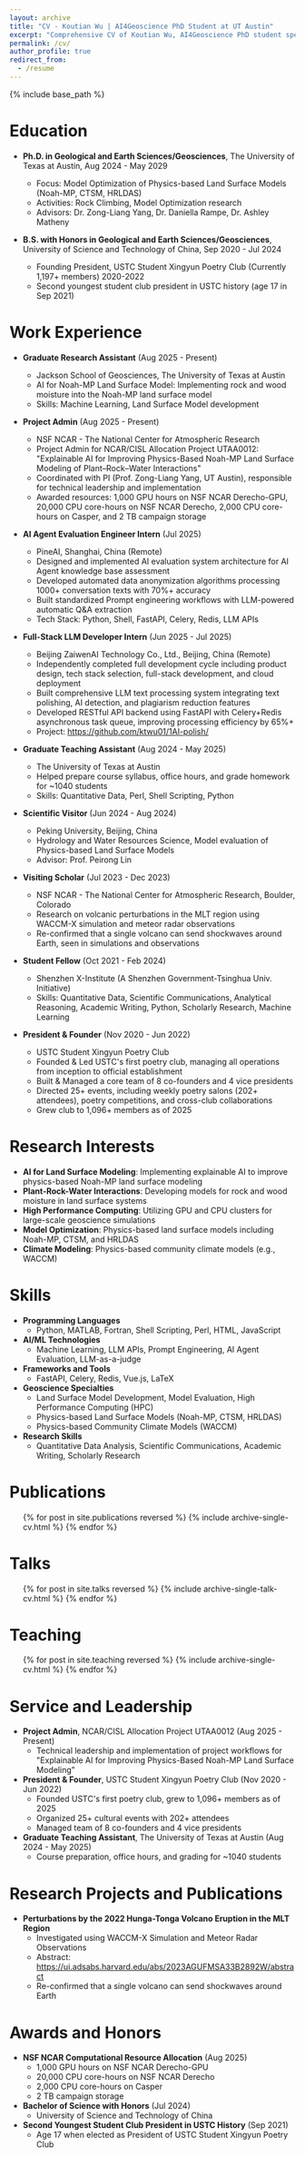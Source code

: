 ```yaml
---
layout: archive
title: "CV - Koutian Wu | AI4Geoscience PhD Student at UT Austin"
excerpt: "Comprehensive CV of Koutian Wu, AI4Geoscience PhD student specializing in explainable AI for land surface modeling, with experience in Python, MATLAB, HPC, and Earth system science research."
permalink: /cv/
author_profile: true
redirect_from:
  - /resume
---
```


{% include base_path %}

Education
======
* **Ph.D. in Geological and Earth Sciences/Geosciences**, The University of Texas at Austin, Aug 2024 - May 2029
  * Focus: Model Optimization of Physics-based Land Surface Models (Noah-MP, CTSM, HRLDAS)
  * Activities: Rock Climbing, Model Optimization research
  * Advisors: Dr. Zong-Liang Yang, Dr. Daniella Rampe, Dr. Ashley Matheny

* **B.S. with Honors in Geological and Earth Sciences/Geosciences**, University of Science and Technology of China, Sep 2020 - Jul 2024
  * Founding President, USTC Student Xingyun Poetry Club (Currently 1,197+ members) 2020-2022
  * Second youngest student club president in USTC history (age 17 in Sep 2021)

Work Experience
======
* **Graduate Research Assistant** (Aug 2025 - Present)
  * Jackson School of Geosciences, The University of Texas at Austin
  * AI for Noah-MP Land Surface Model: Implementing rock and wood moisture into the Noah-MP land surface model
  * Skills: Machine Learning, Land Surface Model development

* **Project Admin** (Aug 2025 - Present)
  * NSF NCAR - The National Center for Atmospheric Research
  * Project Admin for NCAR/CISL Allocation Project UTAA0012: "Explainable AI for Improving Physics-Based Noah-MP Land Surface Modeling of Plant–Rock–Water Interactions"
  * Coordinated with PI (Prof. Zong-Liang Yang, UT Austin), responsible for technical leadership and implementation
  * Awarded resources: 1,000 GPU hours on NSF NCAR Derecho-GPU, 20,000 CPU core-hours on NSF NCAR Derecho, 2,000 CPU core-hours on Casper, and 2 TB campaign storage

* **AI Agent Evaluation Engineer Intern** (Jul 2025)
  * PineAI, Shanghai, China (Remote)
  * Designed and implemented AI evaluation system architecture for AI Agent knowledge base assessment
  * Developed automated data anonymization algorithms processing 1000+ conversation texts with 70%+ accuracy
  * Built standardized Prompt engineering workflows with LLM-powered automatic Q&A extraction
  * Tech Stack: Python, Shell, FastAPI, Celery, Redis, LLM APIs

* **Full-Stack LLM Developer Intern** (Jun 2025 - Jul 2025)
  * Beijing ZaiwenAI Technology Co., Ltd., Beijing, China (Remote)
  * Independently completed full development cycle including product design, tech stack selection, full-stack development, and cloud deployment
  * Built comprehensive LLM text processing system integrating text polishing, AI detection, and plagiarism reduction features
  * Developed RESTful API backend using FastAPI with Celery+Redis asynchronous task queue, improving processing efficiency by 65%+
  * Project: https://github.com/ktwu01/1AI-polish/

* **Graduate Teaching Assistant** (Aug 2024 - May 2025)
  * The University of Texas at Austin
  * Helped prepare course syllabus, office hours, and grade homework for ~1040 students
  * Skills: Quantitative Data, Perl, Shell Scripting, Python

* **Scientific Visitor** (Jun 2024 - Aug 2024)
  * Peking University, Beijing, China
  * Hydrology and Water Resources Science, Model evaluation of Physics-based Land Surface Models
  * Advisor: Prof. Peirong Lin

* **Visiting Scholar** (Jul 2023 - Dec 2023)
  * NSF NCAR - The National Center for Atmospheric Research, Boulder, Colorado
  * Research on volcanic perturbations in the MLT region using WACCM-X simulation and meteor radar observations
  * Re-confirmed that a single volcano can send shockwaves around Earth, seen in simulations and observations

* **Student Fellow** (Oct 2021 - Feb 2024)
  * Shenzhen X-Institute (A Shenzhen Government-Tsinghua Univ. Initiative)
  * Skills: Quantitative Data, Scientific Communications, Analytical Reasoning, Academic Writing, Python, Scholarly Research, Machine Learning

* **President & Founder** (Nov 2020 - Jun 2022)
  * USTC Student Xingyun Poetry Club
  * Founded & Led USTC's first poetry club, managing all operations from inception to official establishment
  * Built & Managed a core team of 8 co-founders and 4 vice presidents
  * Directed 25+ events, including weekly poetry salons (202+ attendees), poetry competitions, and cross-club collaborations
  * Grew club to 1,096+ members as of 2025

Research Interests
======
* **AI for Land Surface Modeling**: Implementing explainable AI to improve physics-based Noah-MP land surface modeling
* **Plant-Rock-Water Interactions**: Developing models for rock and wood moisture in land surface systems
* **High Performance Computing**: Utilizing GPU and CPU clusters for large-scale geoscience simulations
* **Model Optimization**: Physics-based land surface models including Noah-MP, CTSM, and HRLDAS
* **Climate Modeling**: Physics-based community climate models (e.g., WACCM)

Skills
======
* **Programming Languages**
  * Python, MATLAB, Fortran, Shell Scripting, Perl, HTML, JavaScript
* **AI/ML Technologies**
  * Machine Learning, LLM APIs, Prompt Engineering, AI Agent Evaluation, LLM-as-a-judge
* **Frameworks and Tools**
  * FastAPI, Celery, Redis, Vue.js, LaTeX
* **Geoscience Specialties**
  * Land Surface Model Development, Model Evaluation, High Performance Computing (HPC)
  * Physics-based Land Surface Models (Noah-MP, CTSM, HRLDAS)
  * Physics-based Community Climate Models (WACCM)
* **Research Skills**
  * Quantitative Data Analysis, Scientific Communications, Academic Writing, Scholarly Research

Publications
======
  <ul>{% for post in site.publications reversed %}
    {% include archive-single-cv.html %}
  {% endfor %}</ul>
  
Talks
======
  <ul>{% for post in site.talks reversed %}
    {% include archive-single-talk-cv.html  %}
  {% endfor %}</ul>
  
Teaching
======
  <ul>{% for post in site.teaching reversed %}
    {% include archive-single-cv.html %}
  {% endfor %}</ul>
  
Service and Leadership
======
* **Project Admin**, NCAR/CISL Allocation Project UTAA0012 (Aug 2025 - Present)
  * Technical leadership and implementation of project workflows for "Explainable AI for Improving Physics-Based Noah-MP Land Surface Modeling"
* **President & Founder**, USTC Student Xingyun Poetry Club (Nov 2020 - Jun 2022)
  * Founded USTC's first poetry club, grew to 1,096+ members as of 2025
  * Organized 25+ cultural events with 202+ attendees
  * Managed team of 8 co-founders and 4 vice presidents
* **Graduate Teaching Assistant**, The University of Texas at Austin (Aug 2024 - May 2025)
  * Course preparation, office hours, and grading for ~1040 students

Research Projects and Publications
======
* **Perturbations by the 2022 Hunga-Tonga Volcano Eruption in the MLT Region**
  * Investigated using WACCM-X Simulation and Meteor Radar Observations
  * Abstract: https://ui.adsabs.harvard.edu/abs/2023AGUFMSA33B2892W/abstract
  * Re-confirmed that a single volcano can send shockwaves around Earth

Awards and Honors
======
* **NSF NCAR Computational Resource Allocation** (Aug 2025)
  * 1,000 GPU hours on NSF NCAR Derecho-GPU
  * 20,000 CPU core-hours on NSF NCAR Derecho
  * 2,000 CPU core-hours on Casper
  * 2 TB campaign storage
* **Bachelor of Science with Honors** (Jul 2024)
  * University of Science and Technology of China
* **Second Youngest Student Club President in USTC History** (Sep 2021)
  * Age 17 when elected as President of USTC Student Xingyun Poetry Club
